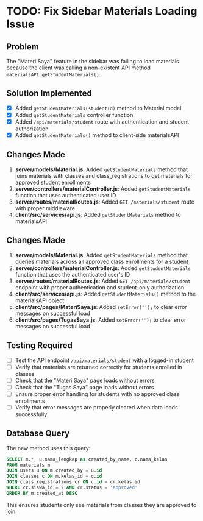# TODO: Fix Sidebar Materials Loading Issue

## Problem
The "Materi Saya" feature in the sidebar was failing to load materials because the client was calling a non-existent API method `materialsAPI.getStudentMaterials()`.

## Solution Implemented
- [x] Added `getStudentMaterials(studentId)` method to Material model
- [x] Added `getStudentMaterials` controller function
- [x] Added `/api/materials/student` route with authentication and student authorization
- [x] Added `getStudentMaterials()` method to client-side materialsAPI

## Changes Made
1. **server/models/Material.js**: Added `getStudentMaterials` method that joins materials with classes and class_registrations to get materials for approved student enrollments
2. **server/controllers/materialController.js**: Added `getStudentMaterials` function that uses authenticated user ID
3. **server/routes/materialRoutes.js**: Added `GET /materials/student` route with proper middleware
4. **client/src/services/api.js**: Added `getStudentMaterials` method to materialsAPI

## Changes Made
1. **server/models/Material.js**: Added `getStudentMaterials` method that queries materials across all approved class enrollments for a student
2. **server/controllers/materialController.js**: Added `getStudentMaterials` function that uses the authenticated user's ID
3. **server/routes/materialRoutes.js**: Added `GET /api/materials/student` endpoint with proper authentication and student-only authorization
4. **client/src/services/api.js**: Added `getStudentMaterials()` method to the materialsAPI object
5. **client/src/pages/MateriSaya.js**: Added `setError('');` to clear error messages on successful load
6. **client/src/pages/TugasSaya.js**: Added `setError('');` to clear error messages on successful load

## Testing Required
- [ ] Test the API endpoint `/api/materials/student` with a logged-in student
- [ ] Verify that materials are returned correctly for students enrolled in classes
- [ ] Check that the "Materi Saya" page loads without errors
- [ ] Check that the "Tugas Saya" page loads without errors
- [ ] Ensure proper error handling for students with no approved class enrollments
- [ ] Verify that error messages are properly cleared when data loads successfully

## Database Query
The new method uses this query:
```sql
SELECT m.*, u.nama_lengkap as created_by_name, c.nama_kelas
FROM materials m
JOIN users u ON m.created_by = u.id
JOIN classes c ON m.kelas_id = c.id
JOIN class_registrations cr ON c.id = cr.kelas_id
WHERE cr.siswa_id = ? AND cr.status = 'approved'
ORDER BY m.created_at DESC
```

This ensures students only see materials from classes they are approved to join.
